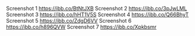 Screenshot 1 https://ibb.co/BtNtJXB Screenshot 2 https://ibb.co/3pJwLML Screenshot 3 https://ibb.co/hHT1V5S Screenshot 4 https://ibb.co/Q66BhyT Screenshot 5 https://ibb.co/ZdgD6VV Screenshot 6 https://ibb.co/h896QVW Screenshot 7 https://ibb.co/Xpkbsmr
